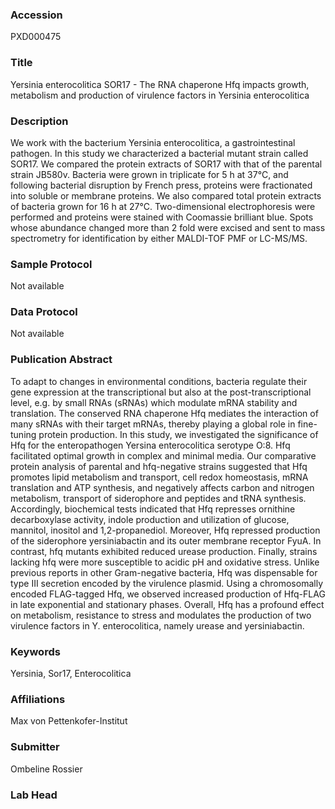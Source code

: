 ### Accession
PXD000475

### Title
Yersinia enterocolitica SOR17 -  The RNA chaperone Hfq impacts growth, metabolism and production of virulence factors in Yersinia enterocolitica

### Description
We work with the bacterium Yersinia enterocolitica, a gastrointestinal pathogen.  In this study we characterized a bacterial mutant strain called SOR17.  We compared the protein extracts of SOR17 with that of the parental strain JB580v.  Bacteria were grown in triplicate for 5 h at 37°C, and following bacterial disruption by French press, proteins were fractionated into soluble or membrane proteins.  We also compared total protein extracts of bacteria grown for 16 h at 27°C. Two-dimensional electrophoresis were performed and proteins were stained with Coomassie brilliant blue.  Spots whose abundance changed more than 2 fold were excised and sent to mass spectrometry for identification by either MALDI-TOF PMF or LC-MS/MS.

### Sample Protocol
Not available

### Data Protocol
Not available

### Publication Abstract
To adapt to changes in environmental conditions, bacteria regulate their gene expression at the transcriptional but also at the post-transcriptional level, e.g. by small RNAs (sRNAs) which modulate mRNA stability and translation. The conserved RNA chaperone Hfq mediates the interaction of many sRNAs with their target mRNAs, thereby playing a global role in fine-tuning protein production. In this study, we investigated the significance of Hfq for the enteropathogen Yersina enterocolitica serotype O:8. Hfq facilitated optimal growth in complex and minimal media. Our comparative protein analysis of parental and hfq-negative strains suggested that Hfq promotes lipid metabolism and transport, cell redox homeostasis, mRNA translation and ATP synthesis, and negatively affects carbon and nitrogen metabolism, transport of siderophore and peptides and tRNA synthesis. Accordingly, biochemical tests indicated that Hfq represses ornithine decarboxylase activity, indole production and utilization of glucose, mannitol, inositol and 1,2-propanediol. Moreover, Hfq repressed production of the siderophore yersiniabactin and its outer membrane receptor FyuA. In contrast, hfq mutants exhibited reduced urease production. Finally, strains lacking hfq were more susceptible to acidic pH and oxidative stress. Unlike previous reports in other Gram-negative bacteria, Hfq was dispensable for type III secretion encoded by the virulence plasmid. Using a chromosomally encoded FLAG-tagged Hfq, we observed increased production of Hfq-FLAG in late exponential and stationary phases. Overall, Hfq has a profound effect on metabolism, resistance to stress and modulates the production of two virulence factors in Y. enterocolitica, namely urease and yersiniabactin.

### Keywords
Yersinia, Sor17, Enterocolitica

### Affiliations
Max von Pettenkofer-Institut

### Submitter
Ombeline Rossier

### Lab Head


